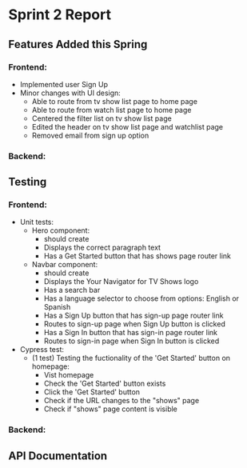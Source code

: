 # Sprint 2 Report
## Features Added this Spring
### Frontend:
- Implemented user Sign Up 
- Minor changes with UI design:
  - Able to route from tv show list page to home page
  - Able to route from watch list page to home page
  - Centered the filter list on tv show list page
  - Edited the header on tv show list page and watchlist page
  - Removed email from sign up option

### Backend:

## Testing
### Frontend:
- Unit tests:
  - Hero component:
    - should create
    - Displays the correct paragraph text
    - Has a Get Started button that has shows page router link
  - Navbar component:
    - should create
    - Displays the Your Navigator for TV Shows logo
    - Has a search bar
    - Has a language selector to choose from options: English or Spanish
    - Has a Sign Up button that has sign-up page router link
    - Routes to sign-up page when Sign Up button is clicked
    - Has a Sign In button that has sign-in page router link
    - Routes to sign-in page when Sign In button is clicked
- Cypress test:
  - (1 test) Testing the fuctionality of the 'Get Started' button on homepage:
    - Vist homepage
    - Check the 'Get Started' button exists
    - Click the 'Get Started' button
    - Check if the URL changes to the "shows" page
    - Check if "shows" page content is visible
    
### Backend:
## API Documentation
